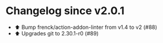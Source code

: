 # Changelog since v2.0.1
- ⬆ Bump frenck/action-addon-linter from v1.4 to v2 (#88) 
- ⬆ Upgrades git to 2.30.1-r0 (#89) 
